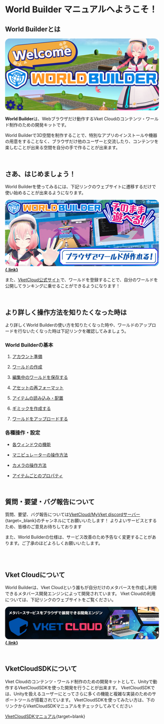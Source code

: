 # **World Builder** マニュアルへようこそ！

## World Builderとは

![index_1](img/index_1.jpg)

**World Builder**は、Webブラウザだけ動作するVket Cloudのコンテンツ・ワールド制作のための開発キットです。

World Builderで3D空間を制作することで、特別なアプリのインストールや機器の用意をすることなく、ブラウザだけ他のユーザーと交流したり、コンテンツを楽しむことが出来る空間を自分の手で作ることが出来ます。

<br>

## さあ、はじめましょう！

World Builderを使ってみるには、下記リンクのウェブサイトに遷移するだけで使い始めることが出来るようになります。

**[![index_2](img/index_2.jpg){.link}](https://scenebuilder.vket.com/)**

また、[VketCloud公式サイト](https://cloud.vket.com/)で、ワールドを登録することで、自分のワールドを公開してランキングに乗せることができるようになります！

<br>

## より詳しく操作方法を知りたくなった時は
より詳しくWorld Builderの使い方を知りたくなった時や、ワールドのアップロードを行ないたくなった時は下記リンクを確認してみましょう。

### World Builderの基本

1. [アカウント準備](GettingStarted/SetupAccount.md)

1. [ワールドの作成](GettingStarted/CreateWorld.md)

1. [編集中のワールドを保存する](GettingStarted/SavingEditingWorlds.md)

1. [アセットの再フォーマット](GettingStarted/ReformattingAssets.md)

1. [アイテムの読み込み・配置](GettingStarted/ImportItems.md)

1. [ギミックを作成する](GettingStarted/CreateGimmicks.md)

1. [ワールドをアップロードする](GettingStarted/WorldUpload.md)

### 各種操作・設定

- [各ウィンドウの機能](ControlsProperties/WindowOverview.md)

- [マニピュレーターの操作方法](ControlsProperties/Manipulator.md)

- [カメラの操作方法](ControlsProperties/CameraControls.md)

- [アイテムごとのプロパティ](ControlsProperties/ItemConfig.md)

<br>

## 質問・要望・バグ報告について

質問、要望、バグ報告については[VketCloud/MyVket discordサーバー](https://discord.com/invite/wJjtZRKjqU){target=_blank}のチャンネルにてお願いいたします！
よりよいサービスとするため、皆様のご意見お待ちしております

また、World Builderの仕様は、サービス改善のため予告なく変更することがあります。ご了承のほどよろしくお願いいたします。

<br>
<br>

## Vket Cloudについて
World Builderは、Vket Cloudという誰もが自分だけのメタバースを作成し利用できるメタバース開発エンジンによって開発されています。
Vket Cloudの利用については、下記リンクのウェブサイトをご覧ください。

**[![index_3](img/index_3.jpg){.link}](https://cloud.vket.com/#about)**

<br>

## VketCloudSDKについて

Vket Cloudのコンテンツ・ワールド制作のための開発キットとして、Unityで動作するVketCloudSDKを使った開発を行うことが出来ます。
VketCloudSDKでは、Unityを扱えるユーザーにとってさらに多くの機能と複雑な実装のためのサポートツールが搭載されています。
VketCloudSDKを使ってみたい方は、下のリンクからVketCloudSDKマニュアルをチェックしてみてください

[VketCloudSDKマニュアル](https://vrhikky.github.io/VketCloudSDK_Documents/latest/ja/index.html){target=blank}    
